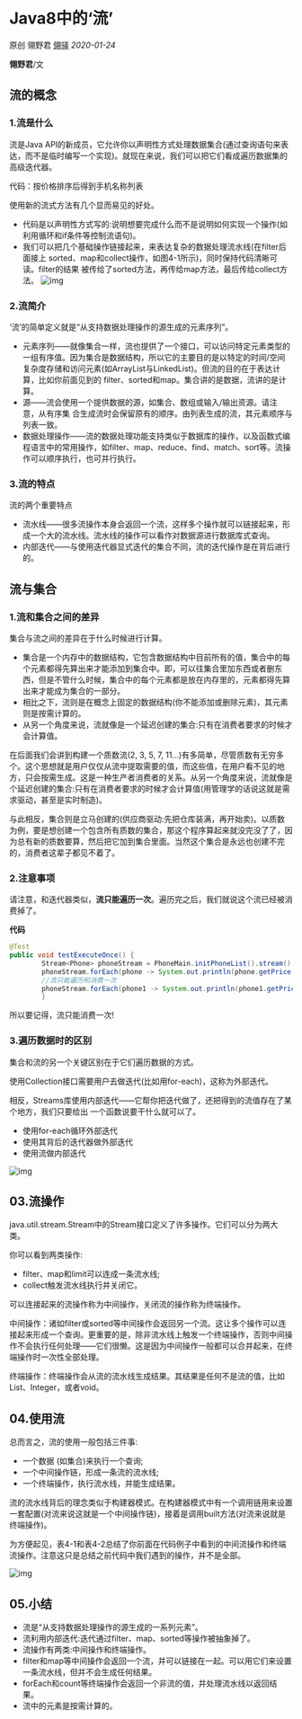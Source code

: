 # Java8中的‘流’

原创 翎野君 [翎驿](http://www.cnblogs.com/lingyejun) *2020-01-24*

**翎野君**/文




## 流的概念



### 1.流是什么

流是Java API的新成员，它允许你以声明性方式处理数据集合(通过查询语句来表达，而不是临时编写一个实现)。就现在来说，我们可以把它们看成遍历数据集的高级迭代器。



代码：按价格排序后得到手机名称列表



使用新的流式方法有几个显而易见的好处。

- 代码是以声明性方式写的:说明想要完成什么而不是说明如何实现一个操作(如利用循环和if条件等控制流语句)。
- 我们可以把几个基础操作链接起来，来表达复杂的数据处理流水线(在filter后面接上 sorted、map和collect操作，如图4-1所示)，同时保持代码清晰可读。filter的结果 被传给了sorted方法，再传给map方法，最后传给collect方法。
![img](https://img-blog.csdnimg.cn/2021021416572616.png)


### 2.流简介

‘流’的简单定义就是“从支持数据处理操作的源生成的元素序列”。



- 元素序列——就像集合一样，流也提供了一个接口，可以访问特定元素类型的一组有序值。因为集合是数据结构，所以它的主要目的是以特定的时间/空间复杂度存储和访问元素(如ArrayList与LinkedList)。但流的目的在于表达计算，比如你前面见到的 filter、sorted和map。集合讲的是数据，流讲的是计算。
- 源——流会使用一个提供数据的源，如集合、数组或输入/输出资源。请注意，从有序集 合生成流时会保留原有的顺序。由列表生成的流，其元素顺序与列表一致。
- 数据处理操作——流的数据处理功能支持类似于数据库的操作，以及函数式编程语言中的常用操作，如filter、map、reduce、find、match、sort等。流操作可以顺序执行，也可并行执行。



### 3.流的特点

流的两个重要特点

- 流水线——很多流操作本身会返回一个流，这样多个操作就可以链接起来，形成一个大的流水线。流水线的操作可以看作对数据源进行数据库式查询。
- 内部迭代——与使用迭代器显式迭代的集合不同，流的迭代操作是在背后进行的。


## 流与集合



### 1.流和集合之间的差异

集合与流之间的差异在于什么时候进行计算。

- 集合是一个内存中的数据结构，它包含数据结构中目前所有的值，集合中的每个元素都得先算出来才能添加到集合中。即，可以往集合里加东西或者删东西，但是不管什么时候，集合中的每个元素都是放在内存里的，元素都得先算出来才能成为集合的一部分。
- 相比之下，流则是在概念上固定的数据结构(你不能添加或删除元素)，其元素则是按需计算的。 
-  从另一个角度来说，流就像是一个延迟创建的集合:只有在消费者要求的时候才会计算值。
  
在后面我们会讲到构建一个质数流(2, 3, 5, 7, 11...)有多简单，尽管质数有无穷多个。这个思想就是用户仅仅从流中提取需要的值，而这些值，在用户看不见的地方，只会按需生成。这是一种生产者消费者的关系。从另一个角度来说，流就像是个延迟创建的集合:只有在消费者要求的时候才会计算值(用管理学的话说这就是需求驱动，甚至是实时制造)。

与此相反，集合则是立马创建的(供应商驱动:先把仓库装满，再开始卖)。以质数为例，要是想创建一个包含所有质数的集合，那这个程序算起来就没完没了了，因为总有新的质数要算，然后把它加到集合里面。当然这个集合是永远也创建不完的，消费者这辈子都见不着了。




### 2.注意事项

请注意，和迭代器类似，**流只能遍历一次**。遍历完之后，我们就说这个流已经被消费掉了。 

**代码**
```java
@Test
public void testExecuteOnce() {
        Stream<Phone> phoneStream = PhoneMain.initPhoneList().stream();
        phoneStream.forEach(phone -> System.out.println(phone.getPrice()));
        //流只能遍历和消费一次
        phoneStream.forEach(phone1 -> System.out.println(phone1.getPrice()));
        }

```
所以要记得，流只能消费一次!



### 3.遍历数据时的区别

集合和流的另一个关键区别在于它们遍历数据的方式。

使用Collection接口需要用户去做迭代(比如用for-each)，这称为外部迭代。

相反，Streams库使用内部迭代——它帮你把迭代做了，还把得到的流值存在了某个地方，我们只要给出 一个函数说要干什么就可以了。

- 使用for-each循环外部迭代
- 使用其背后的迭代器做外部迭代
- 使用流做内部迭代


![img](https://img-blog.csdnimg.cn/20210214165923617.png)



## 03.流操作



java.util.stream.Stream中的Stream接口定义了许多操作。它们可以分为两大类。 



你可以看到两类操作:

- filter、map和limit可以连成一条流水线; 
- collect触发流水线执行并关闭它。

可以连接起来的流操作称为中间操作，关闭流的操作称为终端操作。



中间操作：诸如filter或sorted等中间操作会返回另一个流。这让多个操作可以连接起来形成一个查询。更重要的是，除非流水线上触发一个终端操作，否则中间操作不会执行任何处理——它们很懒。这是因为中间操作一般都可以合并起来，在终端操作时一次性全部处理。

终端操作：终端操作会从流的流水线生成结果。其结果是任何不是流的值，比如List、Integer，或者void。



## 04.使用流



总而言之，流的使用一般包括三件事:

- 一个数据 (如集合)来执行一个查询;
- 一个中间操作链，形成一条流的流水线;
- 一个终端操作，执行流水线，并能生成结果。



流的流水线背后的理念类似于构建器模式。在构建器模式中有一个调用链用来设置一套配置(对流来说这就是一个中间操作链)，接着是调用built方法(对流来说就是终端操作)。

为方便起见，表4-1和表4-2总结了你前面在代码例子中看到的中间流操作和终端流操作。注意这只是总结之前代码中我们遇到的操作，并不是全部。

![img](https://img-blog.csdnimg.cn/20210214170127860.png)

## 05.小结



- 流是“从支持数据处理操作的源生成的一系列元素”。
- 流利用内部迭代:迭代通过filter、map、sorted等操作被抽象掉了。
- 流操作有两类:中间操作和终端操作。
- filter和map等中间操作会返回一个流，并可以链接在一起。可以用它们来设置一条流水线，但并不会生成任何结果。
- forEach和count等终端操作会返回一个非流的值，并处理流水线以返回结果。
- 流中的元素是按需计算的。

